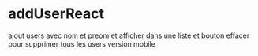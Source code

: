 # addUserReact
ajout users avec nom et preom et afficher dans une liste et bouton effacer pour supprimer tous les users
version mobile

